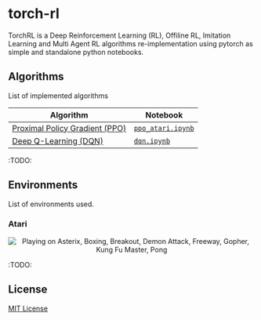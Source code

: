 # torch-rl

TorchRL is a Deep Reinforcement Learning (RL), Offiline RL, Imitation Learning and Multi Agent RL algorithms re-implementation using pytorch as simple and standalone python notebooks.

## Algorithms

List of implemented algorithms

| Algorithm      | Notebook |
| ----------- | ----------- |
| [Proximal Policy Gradient (PPO)](https://arxiv.org/pdf/1707.06347.pdf)  |  [`ppo_atari.ipynb`](notebooks/ppo_atari.ipynb) |
| [Deep Q-Learning (DQN)](https://web.stanford.edu/class/psych209/Readings/MnihEtAlHassibis15NatureControlDeepRL.pdf) |  [`dqn.ipynb`](notebooks/dqn.ipynb) |

:TODO:

## Environments

List of environments used.

### Atari

<div align='center'>
  <img alt="Playing on Asterix, Boxing, Breakout, Demon Attack, Freeway, Gopher, Kung Fu Master, Pong" src="assets/atari.gif">
</div>

:TODO:

## License

[MIT License](LICENSE)